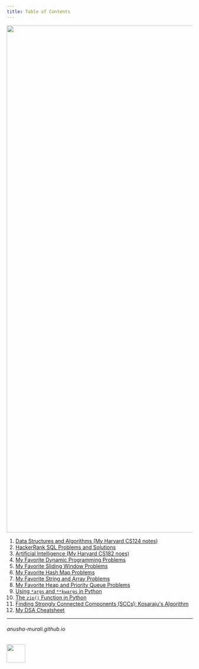 ```yaml
---
title: Table of Contents
---
```


<p align="center">
<img width="1372" alt="toc" src="https://github.com/user-attachments/assets/9a96f514-33f9-4136-95bb-7ee88a4928e9" />
</p>

1. [Data Structures and Algorithms (My Harvard CS124 notes)](./CS124/cs124.md)
2. [HackerRank SQL Problems and Solutions](./SQL/problems.md)
3. [Artificial Intelligence (My Harvard CS182 noes)](./CS182/cs182.md)
4. [My Favorite Dynamic Programming Problems](./DP/problems.md)
5. [My Favorite Sliding Window Problems](./SlidingWindows/problems.md)
6. [My Favorite Hash Map Problems](./HashMap/problems.md)
7. [My Favorite String and Array Problems](./STRINGS/problems.md)
8. [My Favorite Heap and Priority Queue Problems](./HEAP_PQ/problems.md)
9. [Using `*args` and `**kwargs` in Python](./MISC/asterisk.md)
10. [The `zip()` Function in Python](./MISC/zip.md)
11. [Finding Strongly Connected Components (SCCs): Kosaraju's Algorithm](./MISC/kosaraju.md)
12. [My DSA Cheatsheet](./CS124/cs124_cheatsheet.md)


* * *
###### anusha-murali.github.io

<img src="https://github.com/anusha-murali/anusha-murali.github.io/assets/111596338/639243aa-2857-4595-a65a-7852762bb002" width="50" height="50"/>
